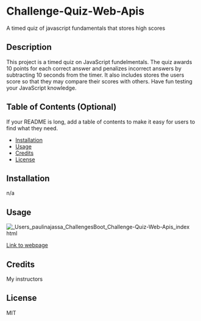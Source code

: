 # Challenge-Quiz-Web-Apis
A timed quiz of javascript fundamentals that stores high scores

## Description
This project is a timed quiz on JavaScript fundelmentals. The quiz awards 10 points for each correct answer and penalizes incorrect answers by subtracting 10 seconds from the timer. It also includes stores the users score so that they may compare their scores with others. Have fun testing your JavaScript knowledge.

## Table of Contents (Optional)

If your README is long, add a table of contents to make it easy for users to find what they need.

- [Installation](#installation)
- [Usage](#usage)
- [Credits](#credits)
- [License](#license)

## Installation

n/a
## Usage
![_Users_paulinajassa_ChallengesBoot_Challenge-Quiz-Web-Apis_index html](https://github.com/jassakoch/Challenge-Quiz-Web-Apis/assets/140959169/f86ab717-727e-40e8-9915-9d7a3ca488b1)

[Link to webpage](https://jassakoch.github.io/Challenge-Quiz-Web-Apis/)



    

## Credits

My instructors

## License
MIT
